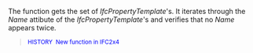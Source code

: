 ﻿The function gets the set of _IfcPropertyTemplate_'s.
It iterates through the _Name_ attibute of the _IfcPropertyTemplate_'s 
and verifies that no _Name_ appears twice.
> <span style="font-size:smaller;color:blue">HISTORY&nbsp; 
    New function in IFC2x4</span>
>
